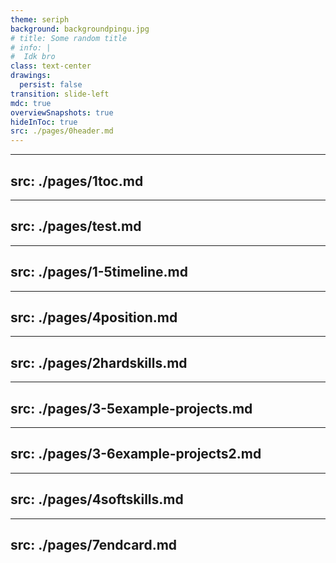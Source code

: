 ```yaml
---
theme: seriph
background: backgroundpingu.jpg
# title: Some random title
# info: |
#  Idk bro
class: text-center
drawings:
  persist: false
transition: slide-left
mdc: true
overviewSnapshots: true
hideInToc: true
src: ./pages/0header.md
---
```


---
src: ./pages/1toc.md
---

---
src: ./pages/test.md
---

---
src: ./pages/1-5timeline.md
---

---
src: ./pages/4position.md
---

---
src: ./pages/2hardskills.md
---

---
src: ./pages/3-5example-projects.md
---

---
src: ./pages/3-6example-projects2.md
---

---
src: ./pages/4softskills.md
---

---
src: ./pages/7endcard.md
---
